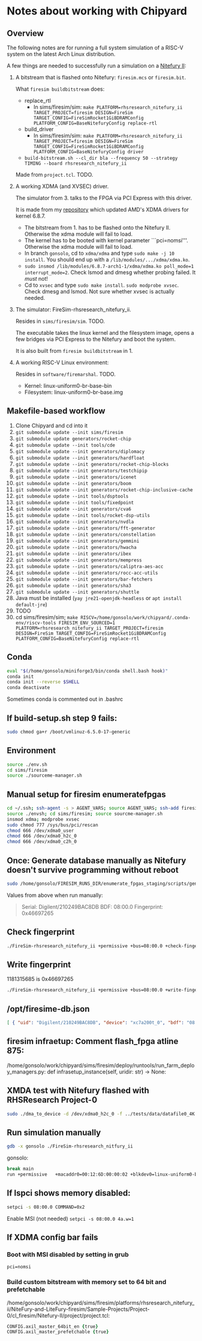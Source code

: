 # Notes about working with Chipyard

## Overview
The following notes are for running a full system simulation of a RISC-V system on the latest Arch Linux distribution.

A few things are needed to successfully run a simulation on a [Nitefury II](https://www.amazon.com/dp/B0B9FMBF6C):

1. A bitstream that is flashed onto Nitefury: ```firesim.mcs``` or ```firesim.bit```.

   What ```firesim buildbitstream``` does:
   - replace_rtl
     - In sims/firesim/sim: ```make PLATFORM=rhsresearch_nitefury_ii TARGET_PROJECT=firesim DESIGN=FireSim TARGET_CONFIG=FireSimRocket1GiBDRAMConfig PLATFORM_CONFIG=BaseNitefuryConfig replace-rtl```
   - build_driver
     - In sims/firesim/sim: ```make PLATFORM=rhsresearch_nitefury_ii TARGET_PROJECT=firesim DESIGN=FireSim TARGET_CONFIG=FireSimRocket1GiBDRAMConfig PLATFORM_CONFIG=BaseNitefuryConfig driver```
   - ```build-bitstream.sh --cl_dir bla --frequency 50 --strategy TIMING --board rhsresearch_nitefury_ii```

   Made from ```project.tcl```. TODO.

2. A working XDMA (and XVSEC) driver.

   The simulator from 3. talks to the FPGA via PCI Express with this driver.
   
   It is made from my [repository](https://github.com/gonsolo/dma_ip_drivers/tree/gonsolo) which updated AMD's XDMA
   drivers for kernel 6.8.7.

   - The bitstream from 1. has to be flashed onto the Nitefury II. Otherwise the xdma module will fail to load.
   - The kernel has to be booted with kernel parameter ```pci=nomsi'''. Otherwise the xdma module will fail to load.
   - In branch ```gonsolo```, cd to ```xdma/xdma``` and type ```sudo make -j 10 install```. You should end up
     with a ```/lib/modules/.../xdma/xdma.ko```.
   - ```sudo insmod /lib/modules/6.8.7-arch1-1/xdma/xdma.ko poll_mode=1 interrupt_mode=2```. Check lsmod and dmesg
     whether probing failed. It *must* not!
   - Cd to ```xvsec``` and type ```sudo make install```. ```sudo modprobe xvsec```. Check dmesg and lsmod.
     Not sure whether xvsec is actually needed.

4. The simulator: FireSim-rhsresearch_nitefury_ii.

   Resides in ```sims/firesim/sim```. TODO.

   The executable takes the linux kernel and the filesystem image, opens a few bridges via PCI Express to the Nitefury
   and boot the system.

   It is also built from ```firesim buildbitstream``` in 1.

6. A working RISC-V Linux environment:

   Resides in ```software/firemarshal```. TODO.

   * Kernel: linux-uniform0-br-base-bin
   * Filesystem: linux-uniform0-br-base.img

## Makefile-based workflow

1. Clone Chipyard and cd into it
2. ```git submodule update --init sims/firesim```
3. ```git submodule update generators/rocket-chip```
4. ```git submodule update --init tools/cde```
5. ```git submodule update --init generators/diplomacy```
6. ```git submodule update --init generators/hardfloat```
7. ```git submodule update --init generators/rocket-chip-blocks```
8. ```git submodule update --init generators/testchipip```
9. ```git submodule update --init generators/icenet```
10. ```git submodule update --init generators/boom```
11. ```git submodule update --init generators/rocket-chip-inclusive-cache```
12. ```git submodule update --init tools/dsptools```
13. ```git submodule update --init tools/fixedpoint```
14. ```git submodule update --init generators/cva6```
15. ```git submodule update --init tools/rocket-dsp-utils```
16. ```git submodule update --init generators/nvdla```
17. ```git submodule update --init generators/fft-generator```
18. ```git submodule update --init generators/constellation```
19. ```git submodule update --init generators/gemmini```
20. ```git submodule update --init generators/hwacha```
21. ```git submodule update --init generators/ibex```
22. ```git submodule update --init generators/mempress```
23. ```git submodule update --init generators/caliptra-aes-acc```
24. ```git submodule update --init generators/rocc-acc-utils```
25. ```git submodule update --init generators/bar-fetchers```
26. ```git submodule update --init generators/sha3```
27. ```git submodule update --init generators/shuttle```
28. Java must be installed (```yay jre21-openjdk-headless``` or ```apt install default-jre```)
29. TODO
30. cd sims/firesim/sim; ```make RISCV=/home/gonsolo/work/chipyard/.conda-env/riscv-tools FIRESIM_ENV_SOURCED=1 PLATFORM=rhsresearch_nitefury_ii TARGET_PROJECT=firesim DESIGN=FireSim TARGET_CONFIG=FireSimRocket1GiBDRAMConfig PLATFORM_CONFIG=BaseNitefuryConfig replace-rtl```

## Conda
```bash
eval "$(/home/gonsolo/miniforge3/bin/conda shell.bash hook)"
conda init
conda init --reverse $SHELL
conda deactivate
```
Sometimes conda is commented out in .bashrc

## If build-setup.sh step 9 fails:
```bash
sudo chmod ga+r /boot/vmlinuz-6.5.0-17-generic
```

## Environment
```bash
source ./env.sh
cd sims/firesim
source ./sourceme-manager.sh
```

## Manual setup for firesim enumeratefpgas
```bash
cd ~/.ssh; ssh-agent -s > AGENT_VARS; source AGENT_VARS; ssh-add firesim.pem
source ./envsh; cd sims/firesim; source sourcme-manager.sh
insmod xdma; modprobe xvsec
sudo chmod 777 /sys/bus/pci/rescan
chmod 666 /dev/xdma0_user
chmod 666 /dev/xdma0_h2c_0 
chmod 666 /dev/xdma0_c2h_0 
```

## Once: Generate database manually as Nitefury doesn't survive programming without reboot
```bash
sudo /home/gonsolo/FIRESIM_RUNS_DIR/enumerate_fpgas_staging/scripts/generate-fpga-db.py --bitstream ../rhsresearch_nitefury_ii/firesim.bit --driver ../FireSim-rhsresearch_nitefury_ii --out-db-json /opt/firesim-db.json --vivado-bin /tools/Xilinx/Vivado_Lab/2023.2/bin/vivado_lab --hw-server-bin /tools/Xilinx/Vivado_Lab/2023.2/bin/hw_server
```

Values from above when run manually:

> Serial: Digilent/210249BAC8DB
> BDF: 08:00.0
> Fingerprint: 0x46697265

## Check fingerprint
```bash
./FireSim-rhsresearch_nitefury_ii +permissive +bus=08:00.0 +check-fingerprint +permissive-off +prog0=none
```

## Write fingerprint
1181315685 is 0x46697265
```bash
./FireSim-rhsresearch_nitefury_ii +permissive +bus=08:00.0 +write-fingerprint=1181315685 +permissive-off +prog0=none
```

## /opt/firesime-db.json
```json
[ { "uid": "Digilent/210249BAC8DB", "device": "xc7a200t_0", "bdf": "08:00.0" } ]
```

## firesim infraetup: Comment flash_fpga atline 875:
/home/gonsolo/work/chipyard/sims/firesim/deploy/runtools/run_farm_deploy_managers.py:    def infrasetup_instance(self, uridir: str) -> None:

## XMDA test with Nitefury flashed with RHSResearch Project-0
```bash
sudo ./dma_to_device -d /dev/xdma0_h2c_0 -f ../tests/data/datafile0_4K.bin -s 1024 -a 0 -c 1
```

## Run simulation manually
```bash
gdb -x gonsolo ./FireSim-rhsresearch_nitfury_ii
```

gonsolo:
```bash
break main
run +permissive   +macaddr0=00:12:6D:00:00:02 +blkdev0=linux-uniform0-br-base.img +niclog0=niclog0 +blkdev-log0=blkdev-log0  +trace-select=1 +trace-start=0 +trace-end=-1 +trace-output-format=0 +dwarf-file-name=linux-uniform0-br-base-bin-dwarf +autocounter-readrate=0 +autocounter-filename-base=AUTOCOUNTERFILE  +print-start=0 +print-end=-1 +linklatency0=6405 +netbw0=200 +shmemportname0=default  +domain=0x0000 +bus=0x08 +device=0x00 +function=0x0 +bar=0x0 +pci-vendor=0x10ee +pci-device=0x903f +permissive-off +prog0=linux-uniform0-br-base-bin
```

## If lspci shows memory disabled:
```bash
setpci -s 08:00.0 COMMAND=0x2
```

Enable MSI (not needed) ```setpci -s 08:00.0 4a.w=1```

## If XDMA config bar fails
### Boot with MSI disabled by setting in grub
```pci=nomsi```

### Build custom bitstream with memory set to 64 bit and prefetchable
/home/gonsolo/work/chipyard/sims/firesim/platforms/rhsresearch_nitefury_ii/NiteFury-and-LiteFury-firesim/Sample-Projects/Project-0/cl_firesim/Nitefury-II/project/project.tcl:
```tcl
CONFIG.axil_master_64bit_en {true}
CONFIG.axil_master_prefetchable {true}
```
